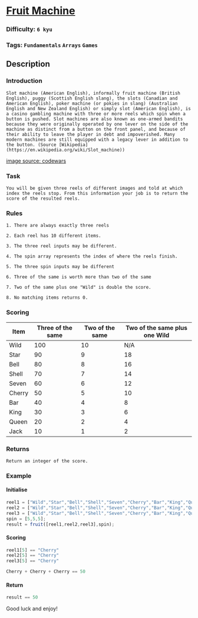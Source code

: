 # [Fruit Machine](https://www.codewars.com/kata/590adadea658017d90000039)

### Difficulty: `6 kyu`

### Tags: `Fundamentals` `Arrays` `Games`

## Description

### Introduction

```
Slot machine (American English), informally fruit machine (British English), puggy (Scottish English slang), the slots (Canadian and American English), poker machine (or pokies in slang) (Australian English and New Zealand English) or simply slot (American English), is a casino gambling machine with three or more reels which spin when a button is pushed. Slot machines are also known as one-armed bandits because they were originally operated by one lever on the side of the machine as distinct from a button on the front panel, and because of their ability to leave the player in debt and impoverished. Many modern machines are still equipped with a legacy lever in addition to the button. (Source [Wikipedia](https://en.wikipedia.org/wiki/Slot_machine))
```
[image source: codewars](https://raw.githubusercontent.com/adrianeyre/codewars/master/Ruby/Authored/fruit.jpg)

### Task

```
You will be given three reels of different images and told at which index the reels stop. From this information your job is to return the score of the resulted reels.
```

### Rules
```
1. There are always exactly three reels

2. Each reel has 10 different items.

3. The three reel inputs may be different.

4. The spin array represents the index of where the reels finish.

5. The three spin inputs may be different

6. Three of the same is worth more than two of the same

7. Two of the same plus one "Wild" is double the score.

8. No matching items returns 0.
```

### Scoring

| Item   | Three of the same | Two of the same | Two of the same plus one Wild |
|--------|--------------------|-----------------|-------------------------------|
| Wild   | 100                | 10              | N/A                           |
| Star   | 90                 | 9               | 18                            |
| Bell   | 80                 | 8               | 16                            |
| Shell  | 70                 | 7               | 14                            |
| Seven  | 60                 | 6               | 12                            |
| Cherry | 50                 | 5               | 10                            |
| Bar    | 40                 | 4               | 8                             |
| King   | 30                 | 3               | 6                             |
| Queen  | 20                 | 2               | 4                             |
| Jack   | 10                 | 1               | 2                             |

 

### Returns

```
Return an integer of the score.
```

### Example

#### Initialise

```js
reel1 = ["Wild","Star","Bell","Shell","Seven","Cherry","Bar","King","Queen","Jack"];
reel2 = ["Wild","Star","Bell","Shell","Seven","Cherry","Bar","King","Queen","Jack"];
reel3 = ["Wild","Star","Bell","Shell","Seven","Cherry","Bar","King","Queen","Jack"];
spin = [5,5,5];
result = fruit([reel1,reel2,reel3],spin);
```

#### Scoring

```js
reel1[5] == "Cherry"
reel2[5] == "Cherry"
reel3[5] == "Cherry"

Cherry + Cherry + Cherry == 50
```

#### Return

```js
result == 50
```

Good luck and enjoy!

